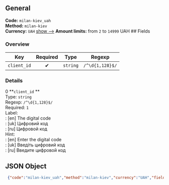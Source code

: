 ## General 
**Code:** `milan-kiev_uah`  
**Method:** `milan-kiev`  
**Currency:** `UAH` [show -->]() 
**Amount limits:** from `2`  to `14999`  UAH ## Fields 
### Overview 
|Key|Required|Type|Regexp| 
|:---:|:---:|:---:|:---:| 
|`client_id` |✔ |`string` |`/^\d{1,128}$/` | 
 
### Details 
0 **`client_id` **  
Type: `string`  
Regexp: `/^\d{1,128}$/`  
Required: `1`  
Label:  
: [en] The digital code  
: [uk] Цифровий код  
: [ru] Цифровой код  
Hint:  
: [en] Enter the digital code  
: [uk] Введіть цифровий код  
: [ru] Введите цифровой код  
## JSON Object 
```json
 {"code":"milan-kiev_uah","method":"milan-kiev","currency":"UAH","fields":[{"key":"client_id","type":"string","label":{"en":"The digital code","uk":"\u0426\u0438\u0444\u0440\u043e\u0432\u0438\u0439 \u043a\u043e\u0434","ru":"\u0426\u0438\u0444\u0440\u043e\u0432\u043e\u0439 \u043a\u043e\u0434"},"regexp":"\/^\\d{1,128}$\/","required":true,"position":1,"hint":{"en":"Enter the digital code","uk":"\u0412\u0432\u0435\u0434\u0456\u0442\u044c \u0446\u0438\u0444\u0440\u043e\u0432\u0438\u0439 \u043a\u043e\u0434","ru":"\u0412\u0432\u0435\u0434\u0438\u0442\u0435 \u0446\u0438\u0444\u0440\u043e\u0432\u043e\u0439 \u043a\u043e\u0434"},"example":"943"}],"amount_min":2,"amount_max":14999}```  
